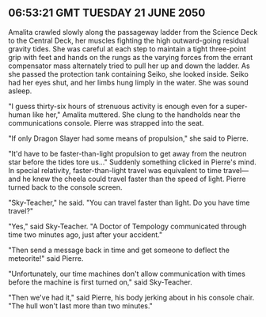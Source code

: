 ## 06:53:21 GMT TUESDAY 21 JUNE 2050

Amalita crawled slowly along the passageway ladder from the Science Deck to the Central Deck, her muscles fighting the high outward-going residual gravity tides. She was careful at each step to maintain a tight three-point grip with feet and hands on the rungs as the varying forces from the errant compensator mass alternately tried to pull her up and down the ladder. As she passed the protection tank containing Seiko, she looked inside. Seiko had her eyes shut, and her limbs hung limply in the water. She was sound asleep.

"I guess thirty-six hours of strenuous activity is enough even for a super-human like her," Amalita muttered. She clung to the handholds near the communications console. Pierre was strapped into the seat.

"If only Dragon Slayer had some means of propulsion," she said to Pierre.

"It'd have to be faster-than-light propulsion to get away from the neutron star before the tides tore us..." Suddenly something clicked in Pierre's mind. In special relativity, faster-than-light travel was equivalent to time travel&mdash;and he knew the cheela could travel faster than the speed of light. Pierre turned back to the console screen.

"Sky-Teacher," he said. "You can travel faster than light. Do you have time travel?"

"Yes," said Sky-Teacher. "A Doctor of Tempology communicated through time two minutes ago, just after your accident."

"Then send a message back in time and get someone to deflect the meteorite!" said Pierre.

"Unfortunately, our time machines don't allow communication with times before the machine is first turned on," said Sky-Teacher.

"Then we've had it," said Pierre, his body jerking about in his console chair. "The hull won't last more than two minutes."